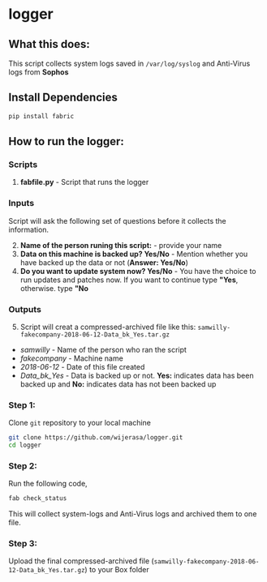 # logger

## What this does:

This script collects system logs saved in `/var/log/syslog` and Anti-Virus logs from **Sophos**

## Install Dependencies 

```bash
pip install fabric
```

## How to run the logger:


### Scripts

1. **fabfile.py** - Script that runs the logger

### Inputs

Script will ask the following set of questions before it collects the information.

2. **Name of the person runing this script:** - provide your name
3. **Data on this machine is backed up? Yes\/No** - Mention whether you have backed up the data or not (**Answer: Yes/No**)
4. **Do you want to update system now? Yes/No** - You have the choice to run updates and patches now. If you want to continue type **"Yes**, otherwise. type **"No**

### Outputs

5. Script will creat a compressed-archived file like this: `samwilly-fakecompany-2018-06-12-Data_bk_Yes.tar.gz`

- *samwilly* - Name of the person who ran the script
- *fakecompany* - Machine name
- *2018-06-12* - Date of this file created
- *Data_bk_Yes* - Data is backed up or not. **Yes:** indicates data has been backed up and **No:** indicates data has not been backed up

### Step 1:

Clone `git` repository to your local machine

```bash
git clone https://github.com/wijerasa/logger.git
cd logger

```

### Step 2:

Run the following code,

```bash
fab check_status

```

This will collect system-logs and Anti-Virus logs and archived them to one file.
### Step 3:

Upload the final compressed-archived file (`samwilly-fakecompany-2018-06-12-Data_bk_Yes.tar.gz`) to your Box folder
